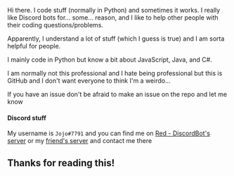 Hi there. I code stuff (normally in Python) and sometimes it works. I really like Discord bots for... some... reason, and I like to help other people with their coding questions/problems.

Apparently, I understand a lot of stuff (which I guess is true) and I am sorta helpful for people.

I mainly code in Python but know a bit about JavaScript, Java, and C#.

I am normally not this professional and I hate being professional but this is GitHub and I don't want everyone to think I'm a weirdo...

If you have an issue don't be afraid to make an issue on the repo and let me know

#### Discord stuff
My username is `Jojo#7791` and you can find me on [Red - DiscordBot's server](discord.gg/red) or my [friend's server](discord.gg/JmCFyq7) and contact me there

## Thanks for reading this!
